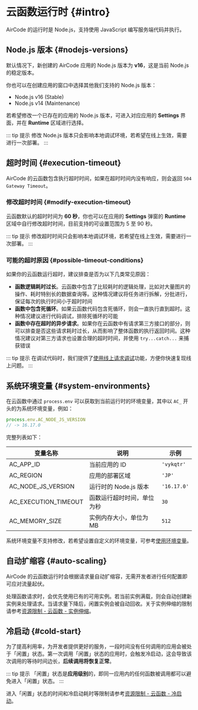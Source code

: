 # 云函数运行时 {#intro}

AirCode 的运行时是 Node.js，支持使用 JavaScript 编写服务端代码并执行。

## Node.js 版本 {#nodejs-versions}

默认情况下，新创建的 AirCode 应用的 Node.js 版本为 **v16**，这是当前 Node.js 的稳定版本。

你也可以在创建应用的窗口中选择其他我们支持的 Node.js 版本：

- Node.js v16 (Stable)
- Node.js v14 (Maintenance)

<ACImage src="/_images/1671605611943.png" mode="light" />
<ACImage src="/_images/1671605636689.png" mode="dark" />

若希望修改一个已存在的应用的 Node.js 版本，可进入对应应用的 **Settings** 界面，并在 **Runtime** 区域进行选择。

<ACImage src="/_images/1671605783862.png" mode="light" />
<ACImage src="/_images/1671605834793.png" mode="dark" />

::: tip 提示
修改 Node.js 版本只会影响本地调试环境，若希望在线上生效，需要进行一次部署。
:::

## 超时时间 {#execution-timeout}

AirCode 的云函数包含执行超时时间，如果在超时时间内没有响应，则会返回 `504 Gateway Timeout`。

### 修改超时时间 {#modify-execution-timeout}

云函数默认的超时时间为 **60 秒**，你也可以在应用的 **Settings** 弹窗的 **Runtime** 区域中自行修改超时时间，目前支持的可设置范围为 5 至 90 秒。

<ACImage src="/_images/1671606050858.png" mode="light" />
<ACImage src="/_images/1671606088640.png" mode="dark" />

::: tip 提示
修改超时时间只会影响本地调试环境，若希望在线上生效，需要进行一次部署。
:::

### 可能的超时原因 {#possible-timeout-conditions}

如果你的云函数运行超时，建议排查是否为以下几类常见原因：

- **函数逻辑耗时过长**。云函数中包含了比较耗时的逻辑处理，比如对大量图片的操作、耗时特别长的数据查询等。这种情况建议将任务进行拆解，分批进行，保证每次的执行时间小于超时时间
- **函数中包含死循环**。如果云函数代码包含死循环，则会一直执行直到超时。这种情况建议进行代码调试，排除死循环的可能
- **函数中存在超时的异步请求**。如果你在云函数中有请求第三方接口的部分，则可以排查是否这些请求耗时过长，从而影响了整体函数的执行返回时间。这种情况建议对第三方请求也设置合理的超时时间，并使用 `try...catch...` 来捕获错误

::: tip 提示
在调试代码时，我们提供了[使用线上请求调试](/guide/functions/debug#use-online-requests)功能，方便你快速复现线上问题。
:::

## 系统环境变量 {#system-environments}

在云函数中通过 `process.env` 可以获取到当前运行时的环境变量，其中以 `AC_` 开头的为系统环境变量，例如：

```js
process.env.AC_NODE_JS_VERSION
// -> 16.17.0
```

完整列表如下：

| 变量名称 | 说明 | 示例 |
| ---- | ---- | ---- |
| AC_APP_ID | 当前应用的 ID | `'vykqtr'` |
| AC_REGION | 应用的部署区域 | `'JP'` |
| AC_NODE_JS_VERSION | 运行时的 Node.js 版本 | `'16.17.0'` |
| AC_EXECUTION_TIMEOUT | 函数运行超时时间，单位为秒 | `30` |
| AC_MEMORY_SIZE | 实例内存大小，单位为 MB | `512` |

系统环境变量不支持修改，若希望设置自定义的环境变量，可参考[使用环境变量](/guide/functions/env)。

## 自动扩缩容 {#auto-scaling}

AirCode 的云函数运行时会根据请求量自动扩缩容，无需开发者进行任何配置即可应对流量起伏。

处理函数请求时，会优先使用已有的可用实例。若当前实例满载，则会自动创建新实例来处理请求。当请求量下降后，闲置实例会被自动回收。关于实例伸缩的限制请参考[资源限制 - 云函数 - 实例伸缩](/about/limits#functions-instance-scaling)。

## 冷启动 {#cold-start}

为了提高利用率，为开发者提供更好的服务，一段时间没有任何调用的应用会被处于「闲置」状态。第一次调用「闲置」状态的应用时，会触发冷启动，这会导致该次调用的等待时间边长，**后续调用将恢复正常**。

::: tip 提示
「闲置」状态是**应用级别**的，即同一应用内的任何函数被调用都可以避免进入「闲置」状态。
:::

进入「闲置」状态的时间和冷启动耗时等限制请参考[资源限制 - 云函数 - 冷启动](/about/limits#functions-cold-start)。
